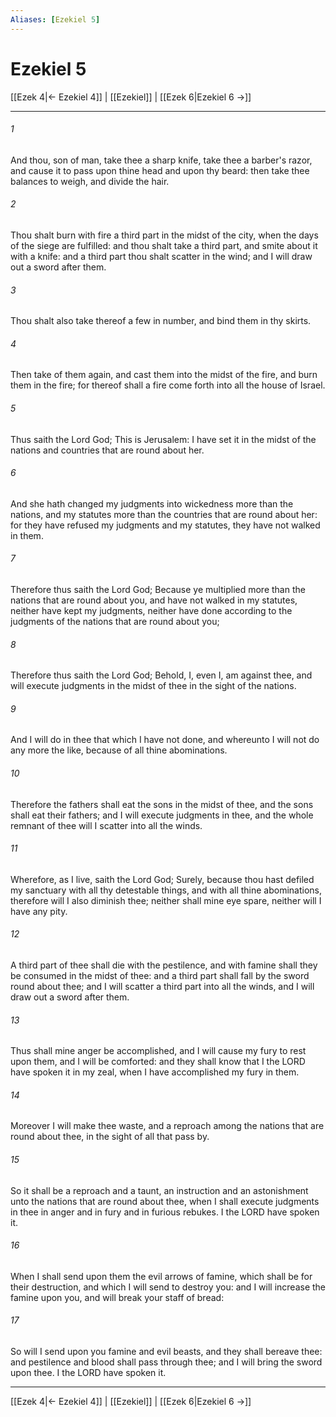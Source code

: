 ```yaml
---
Aliases: [Ezekiel 5]
---
```

# Ezekiel 5

[[Ezek 4|← Ezekiel 4]] | [[Ezekiel]] | [[Ezek 6|Ezekiel 6 →]]
***



###### 1 
And thou, son of man, take thee a sharp knife, take thee a barber's razor, and cause it to pass upon thine head and upon thy beard: then take thee balances to weigh, and divide the hair. 

###### 2 
Thou shalt burn with fire a third part in the midst of the city, when the days of the siege are fulfilled: and thou shalt take a third part, and smite about it with a knife: and a third part thou shalt scatter in the wind; and I will draw out a sword after them. 

###### 3 
Thou shalt also take thereof a few in number, and bind them in thy skirts. 

###### 4 
Then take of them again, and cast them into the midst of the fire, and burn them in the fire; for thereof shall a fire come forth into all the house of Israel. 

###### 5 
Thus saith the Lord God; This is Jerusalem: I have set it in the midst of the nations and countries that are round about her. 

###### 6 
And she hath changed my judgments into wickedness more than the nations, and my statutes more than the countries that are round about her: for they have refused my judgments and my statutes, they have not walked in them. 

###### 7 
Therefore thus saith the Lord God; Because ye multiplied more than the nations that are round about you, and have not walked in my statutes, neither have kept my judgments, neither have done according to the judgments of the nations that are round about you; 

###### 8 
Therefore thus saith the Lord God; Behold, I, even I, am against thee, and will execute judgments in the midst of thee in the sight of the nations. 

###### 9 
And I will do in thee that which I have not done, and whereunto I will not do any more the like, because of all thine abominations. 

###### 10 
Therefore the fathers shall eat the sons in the midst of thee, and the sons shall eat their fathers; and I will execute judgments in thee, and the whole remnant of thee will I scatter into all the winds. 

###### 11 
Wherefore, as I live, saith the Lord God; Surely, because thou hast defiled my sanctuary with all thy detestable things, and with all thine abominations, therefore will I also diminish thee; neither shall mine eye spare, neither will I have any pity. 

###### 12 
A third part of thee shall die with the pestilence, and with famine shall they be consumed in the midst of thee: and a third part shall fall by the sword round about thee; and I will scatter a third part into all the winds, and I will draw out a sword after them. 

###### 13 
Thus shall mine anger be accomplished, and I will cause my fury to rest upon them, and I will be comforted: and they shall know that I the LORD have spoken it in my zeal, when I have accomplished my fury in them. 

###### 14 
Moreover I will make thee waste, and a reproach among the nations that are round about thee, in the sight of all that pass by. 

###### 15 
So it shall be a reproach and a taunt, an instruction and an astonishment unto the nations that are round about thee, when I shall execute judgments in thee in anger and in fury and in furious rebukes. I the LORD have spoken it. 

###### 16 
When I shall send upon them the evil arrows of famine, which shall be for their destruction, and which I will send to destroy you: and I will increase the famine upon you, and will break your staff of bread: 

###### 17 
So will I send upon you famine and evil beasts, and they shall bereave thee: and pestilence and blood shall pass through thee; and I will bring the sword upon thee. I the LORD have spoken it.

***
[[Ezek 4|← Ezekiel 4]] | [[Ezekiel]] | [[Ezek 6|Ezekiel 6 →]]
